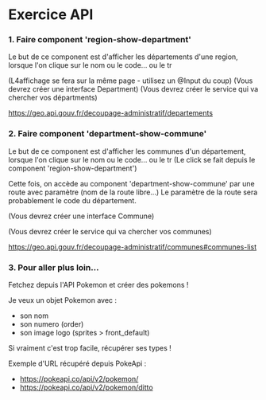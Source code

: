 
# Exercice API


### 1. Faire component 'region-show-department'


Le but de ce component est d'afficher les départements d'une region, lorsque l'on clique sur le nom ou le code... ou le tr

(L4affichage se fera sur la même page - utilisez un @Input du coup)
(Vous devrez créer une interface Department)
(Vous devrez créer le service qui va chercher vos départments)


https://geo.api.gouv.fr/decoupage-administratif/departements


### 2. Faire component 'department-show-commune'


Le but de ce component est d'afficher les communes d'un département, lorsque l'on clique sur le nom ou le code... ou le tr
(Le click se fait depuis le component 'region-show-department')

Cette fois, on accède au component 'department-show-commune' par une route avec paramètre (nom de la route libre...)
Le paramètre de la route sera probablement le code du département.


(Vous devrez créer une interface Commune)

(Vous devrez créer le service qui va chercher vos communes)


https://geo.api.gouv.fr/decoupage-administratif/communes#communes-list


### 3. Pour aller plus loin...


Fetchez depuis l'API Pokemon et créer des pokemons !

Je veux un objet Pokemon avec :
- son nom
- son numero (order)
- son image logo (sprites > front_default)


Si vraiment c'est trop facile, récupérer ses types !


Exemple d'URL récupéré depuis PokeApi :
- https://pokeapi.co/api/v2/pokemon/
- https://pokeapi.co/api/v2/pokemon/ditto




